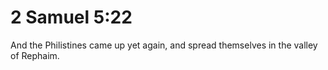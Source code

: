 # 2 Samuel 5:22

And the Philistines came up yet again, and spread themselves in the valley of Rephaim.